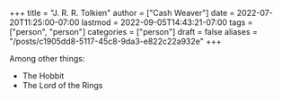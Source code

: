 +++
title = "J. R. R. Tolkien"
author = ["Cash Weaver"]
date = 2022-07-20T11:25:00-07:00
lastmod = 2022-09-05T14:43:21-07:00
tags = ["person", "person"]
categories = ["person"]
draft = false
aliases = "/posts/c1905dd8-5117-45c8-9da3-e822c22a932e"
+++

Among other things:

-   The Hobbit
-   The Lord of the Rings
